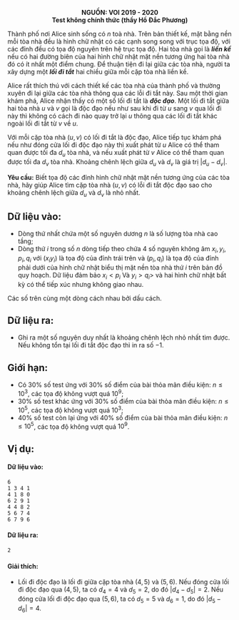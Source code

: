 **<center>NGUỒN: VOI 2019 - 2020</center>**
**<center>Test không chính thức (thầy Hồ Đắc Phương)</center>**

Thành phố nơi Alice sinh sống có $n$ toà nhà. Trên bản thiết kế, mặt bằng nền mỗi tòa nhà đều là hình chữ nhật có các cạnh song song với trục tọa độ, với các đỉnh đều có tọa độ nguyên trên hệ trục tọa độ. Hai tòa nhà gọi là ***liền kề*** nếu có hai đường biên của hai hình chữ nhật mặt nền tương ứng hai tòa nhà đó có ít nhất một điểm chung. Để thuận tiện đi lại giữa các tòa nhà, người ta xây dựng một ***lối đi tắt*** hai chiều giữa mỗi cặp tòa nhà liền kề.

Alice rất thích thú với cách thiết kế các tòa nhà của thành phố và thường xuyên đi lại giữa các tòa nhà thông qua các lỗi đi tắt này. Sau một thời gian khám phá, Alice nhận thấy có một số lối đi tắt là ***độc đạo***. Một lối đi tắt giữa hai tòa nhà $u$ và $v$ gọi là độc đạo nếu như sau khi đi từ $u$ sang $v$ qua lối đi này thì không có cách đi nào quay trở lại $u$ thông qua các lối đi tắt khác ngoài lối đi tắt từ $v$ về $u$.

Với mỗi cặp tòa nhà $(u,v)$ có lối đi tắt là độc đạo, Alice tiếp tục khám phá nếu như đóng cửa lối đi độc đạo này thì xuất phát từ $u$ Alice có thể tham quan được tối đa $d_u$ tòa nhà, và nếu xuất phát từ $v$ Alice có thể tham quan được tối đa $d_v$ tòa nhà. Khoảng chênh lệch giữa $d_u$ và $d_v$ là giá trị $|d_u-d_v|$.

**Yêu cầu:** Biết tọa độ các đỉnh hình chữ nhật mặt nền tương ứng của các tòa nhà, hãy giúp Alice tìm cặp tòa nhà $(u,v)$ có lỗi đi tắt độc đạo sao cho khoảng chênh lệch giữa $d_u$ và $d_v$ là nhỏ nhất.

## Dữ liệu vào:
- Dòng thứ nhất chứa một số nguyên dương $n$ là số lượng tòa nhà cao tầng;
- Dòng thứ $i$ trong số $n$ dòng tiếp theo chứa $4$ số nguyên không âm $x_i, y_i, p_i, q_i$ với $(x_i y_i)$ là tọa độ của đỉnh trái trên và $(p_i, q_i)$ là tọa độ của đỉnh phải dưới của hình chữ nhật biểu thị mặt nền tòa nhà thứ $i$ trên bản đồ quy hoạch. Dữ liệu đảm bảo $x_i < p_i$ Và $y_i > q_i$> và hai hình chữ nhật bất kỳ có thể tiếp xúc nhưng không giao nhau.

Các số trên cùng một dòng cách nhau bởi dấu cách.

## Dữ liệu ra:
- Ghi ra một số nguyên duy nhất là khoảng chênh lệch nhỏ nhất tìm được. Nếu không tổn tại lối đi tắt độc đạo thì in ra số $-1$.

## Giới hạn:
- Có $30\%$ số test ứng với $30\%$ số điểm của bài thỏa mãn điều kiện: $n≤10^3$, các tọa độ không vượt quá $10^9$;
- $30\%$ số test khác ứng với $30\%$ số điểm của bài thỏa mãn điều kiện: $n ≤ 10^5$, các tọa độ không vượt quá $10^3$;
- $40\%$ số test còn lại ứng với $40\%$ số điểm của bài thỏa mãn điều kiện: $n ≤ 10^5$, các tọa độ không vượt quá $10^9$.

## Vị dụ:
#### Dữ liệu vào:
```
6
1 3 4 1
4 1 8 0
6 2 9 1
4 4 8 2
5 6 7 4
6 7 9 6
```

#### Dữ liệu ra:
```
2
```

#### Giải thích:
- Lối đi độc đạo là lối đi giữa cặp tòa nhà $(4,5)$ và $(5,6)$. Nếu đóng cửa lối đi độc đạo qua $(4,5)$, ta có $d_4=4$ và $d_5=2$, do đó $|d_4-d_5|=2$. Nếu đóng cửa lối đi độc đạo qua $(5,6)$, ta có $d_5=5$ và $d_6=1$, do đó $|d_5 - d_6| =4$.